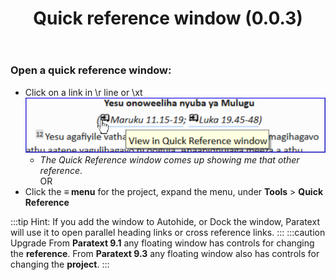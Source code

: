 ﻿---
title: Quick reference window (0.0.3)
---
### Open a quick reference window:

-  Click on a link in \\r line or \\xt  
    ![](../../media/274d81a5b15e48f30ec87406fef98fba.png)
    -  *The Quick Reference window comes up showing me that other reference*.  
    OR  
-  Click the **≡ menu**  for the project, expand the menu, under **Tools** \> **Quick Reference**

:::tip
Hint: If you add the window to Autohide, or Dock the window, Paratext will use it to open parallel heading links or cross reference links.
:::
:::caution Upgrade
From **Paratext 9.1** any floating window has controls for changing the **reference**. From **Paratext 9.3** any floating window also has controls for changing the **project**.
:::